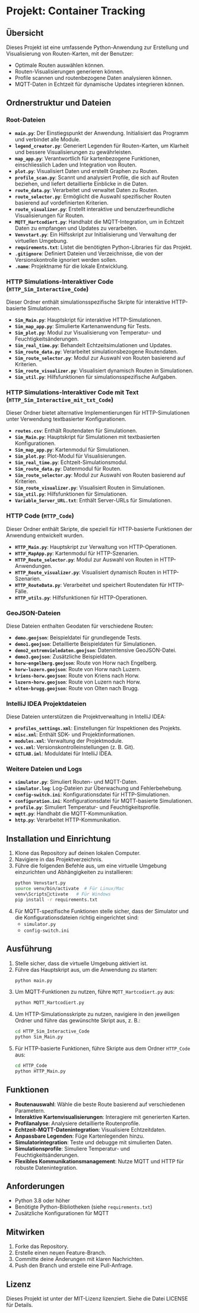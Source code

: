 
# Projekt: Container Tracking

## Übersicht
Dieses Projekt ist eine umfassende Python-Anwendung zur Erstellung und Visualisierung von Routen-Karten, mit der Benutzer:

- Optimale Routen auswählen können.
- Routen-Visualisierungen generieren können.
- Profile scannen und routenbezogene Daten analysieren können.
- MQTT-Daten in Echtzeit für dynamische Updates integrieren können.

## Ordnerstruktur und Dateien

### Root-Dateien
- **`main.py`**: Der Einstiegspunkt der Anwendung. Initialisiert das Programm und verbindet alle Module.
- **`legend_creator.py`**: Generiert Legenden für Routen-Karten, um Klarheit und bessere Visualisierungen zu gewährleisten.
- **`map_app.py`**: Verantwortlich für kartenbezogene Funktionen, einschliesslich Laden und Integration von Routen.
- **`plot.py`**: Visualisiert Daten und erstellt Graphen zu Routen.
- **`profile_scan.py`**: Scannt und analysiert Profile, die sich auf Routen beziehen, und liefert detaillierte Einblicke in die Daten.
- **`route_data.py`**: Verarbeitet und verwaltet Daten zu Routen.
- **`route_selector.py`**: Ermöglicht die Auswahl spezifischer Routen basierend auf vordefinierten Kriterien.
- **`route_visualizer.py`**: Erstellt interaktive und benutzerfreundliche Visualisierungen für Routen.
- **`MQTT_Hartcodiert.py`**: Handhabt die MQTT-Integration, um in Echtzeit Daten zu empfangen und Updates zu verarbeiten.
- **`Venvstart.py`**: Ein Hilfsskript zur Initialisierung und Verwaltung der virtuellen Umgebung.
- **`requirements.txt`**: Listet die benötigten Python-Libraries für das Projekt.
- **`.gitignore`**: Definiert Dateien und Verzeichnisse, die von der Versionskontrolle ignoriert werden sollen.
- **`.name`**: Projektname für die lokale Entwicklung.

### HTTP Simulations-Interaktiver Code (`HTTP_Sim_Interactive_Code`)
Dieser Ordner enthält simulationsspezifische Skripte für interaktive HTTP-basierte Simulationen.

- **`Sim_Main.py`**: Hauptskript für interaktive HTTP-Simulationen.
- **`Sim_map_app.py`**: Simulierte Kartenanwendung für Tests.
- **`Sim_plot.py`**: Modul zur Visualisierung von Temperatur- und Feuchtigkeitsänderungen.
- **`Sim_real_time.py`**: Behandelt Echtzeitsimulationen und Updates.
- **`Sim_route_data.py`**: Verarbeitet simulationsbezogene Routendaten.
- **`Sim_route_selector.py`**: Modul zur Auswahl von Routen basierend auf Kriterien.
- **`Sim_route_visualizer.py`**: Visualisiert dynamisch Routen in Simulationen.
- **`Sim_util.py`**: Hilfsfunktionen für simulationsspezifische Aufgaben.

### HTTP Simulations-Interaktiver Code mit Text (`HTTP_Sim_Interactive_mit_txt_Code`)
Dieser Ordner bietet alternative Implementierungen für HTTP-Simulationen unter Verwendung textbasierter Konfigurationen.

- **`routes.csv`**: Enthält Routendaten für Simulationen.
- **`Sim_Main.py`**: Hauptskript für Simulationen mit textbasierten Konfigurationen.
- **`Sim_map_app.py`**: Kartenmodul für Simulationen.
- **`Sim_plot.py`**: Plot-Modul für Visualisierungen.
- **`Sim_real_time.py`**: Echtzeit-Simulationsmodul.
- **`Sim_route_data.py`**: Datenmodul für Routen.
- **`Sim_route_selector.py`**: Modul zur Auswahl von Routen basierend auf Kriterien.
- **`Sim_route_visualizer.py`**: Visualisiert Routen in Simulationen.
- **`Sim_util.py`**: Hilfsfunktionen für Simulationen.
- **`Variable_Server_URL.txt`**: Enthält Server-URLs für Simulationen.

### HTTP Code (`HTTP_Code`)
Dieser Ordner enthält Skripte, die speziell für HTTP-basierte Funktionen der Anwendung entwickelt wurden.

- **`HTTP_Main.py`**: Hauptskript zur Verwaltung von HTTP-Operationen.
- **`HTTP_MapApp.py`**: Kartenmodul für HTTP-Szenarien.
- **`HTTP_Route_selector.py`**: Modul zur Auswahl von Routen in HTTP-Anwendungen.
- **`HTTP_Route_visualizer.py`**: Visualisiert dynamisch Routen in HTTP-Szenarien.
- **`HTTP_RouteData.py`**: Verarbeitet und speichert Routendaten für HTTP-Fälle.
- **`HTTP_utils.py`**: Hilfsfunktionen für HTTP-Operationen.

### GeoJSON-Dateien
Diese Dateien enthalten Geodaten für verschiedene Routen:

- **`demo.geojson`**: Beispieldatei für grundlegende Tests.
- **`demo1.geojson`**: Detaillierte Beispieldaten für Simulationen.
- **`demo2_extremvieledaten.geojson`**: Datenintensive GeoJSON-Datei.
- **`demo3.geojson`**: Zusätzliche Beispieldaten.
- **`horw-engelberg.geojson`**: Route von Horw nach Engelberg.
- **`horw-luzern.geojson`**: Route von Horw nach Luzern.
- **`kriens-horw.geojson`**: Route von Kriens nach Horw.
- **`luzern-horw.geojson`**: Route von Luzern nach Horw.
- **`olten-brugg.geojson`**: Route von Olten nach Brugg.

### IntelliJ IDEA Projektdateien
Diese Dateien unterstützen die Projektverwaltung in IntelliJ IDEA:

- **`profiles_settings.xml`**: Einstellungen für Inspektionen des Projekts.
- **`misc.xml`**: Enthält SDK- und Projektinformationen.
- **`modules.xml`**: Verwaltung der Projektmodule.
- **`vcs.xml`**: Versionskontrolleinstellungen (z. B. Git).
- **`GITLAB.iml`**: Moduldatei für IntelliJ IDEA.

### Weitere Dateien und Logs
- **`simulator.py`**: Simuliert Routen- und MQTT-Daten.
- **`simulator.log`**: Log-Dateien zur Überwachung und Fehlerbehebung.
- **`config-switch.ini`**: Konfigurationsdatei für HTTP-Simulationen.
- **`configuration.ini`**: Konfigurationsdatei für MQTT-basierte Simulationen.
- **`profile.py`**: Simuliert Temperatur- und Feuchtigkeitsprofile.
- **`mqtt.py`**: Handhabt die MQTT-Kommunikation.
- **`http.py`**: Verarbeitet HTTP-Kommunikation.

## Installation und Einrichtung
1. Klone das Repository auf deinen lokalen Computer.
2. Navigiere in das Projektverzeichnis.
3. Führe die folgenden Befehle aus, um eine virtuelle Umgebung einzurichten und Abhängigkeiten zu installieren:
   ```bash
   python Venvstart.py
   source venv/bin/activate  # Für Linux/Mac
   venv\Scriptsctivate   # Für Windows
   pip install -r requirements.txt
   ```
4. Für MQTT-spezifische Funktionen stelle sicher, dass der Simulator und die Konfigurationsdateien richtig eingerichtet sind:
   - `simulator.py`
   - `config-switch.ini`

## Ausführung
1. Stelle sicher, dass die virtuelle Umgebung aktiviert ist.
2. Führe das Hauptskript aus, um die Anwendung zu starten:
   ```bash
   python main.py
   ```
3. Um MQTT-Funktionen zu nutzen, führe `MQTT_Hartcodiert.py` aus:
   ```bash
   python MQTT_Hartcodiert.py
   ```
4. Um HTTP-Simulationsskripte zu nutzen, navigiere in den jeweiligen Ordner und führe das gewünschte Skript aus, z. B.:
   ```bash
   cd HTTP_Sim_Interactive_Code
   python Sim_Main.py
   ```
5. Für HTTP-basierte Funktionen, führe Skripte aus dem Ordner `HTTP_Code` aus:
   ```bash
   cd HTTP_Code
   python HTTP_Main.py
   ```

## Funktionen
- **Routenauswahl**: Wähle die beste Route basierend auf verschiedenen Parametern.
- **Interaktive Kartenvisualisierungen**: Interagiere mit generierten Karten.
- **Profilanalyse**: Analysiere detaillierte Routenprofile.
- **Echtzeit-MQTT-Datenintegration**: Visualisiere Echtzeitdaten.
- **Anpassbare Legenden**: Füge Kartenlegenden hinzu.
- **Simulatorintegration**: Teste und debugge mit simulierten Daten.
- **Simulationsprofile**: Simuliere Temperatur- und Feuchtigkeitsänderungen.
- **Flexibles Kommunikationsmanagement**: Nutze MQTT und HTTP für robuste Datenintegration.

## Anforderungen
- Python 3.8 oder höher
- Benötigte Python-Bibliotheken (siehe `requirements.txt`)
- Zusätzliche Konfigurationen für MQTT

## Mitwirken
1. Forke das Repository.
2. Erstelle einen neuen Feature-Branch.
3. Committe deine Änderungen mit klaren Nachrichten.
4. Push den Branch und erstelle eine Pull-Anfrage.

## Lizenz
Dieses Projekt ist unter der MIT-Lizenz lizenziert. Siehe die Datei LICENSE für Details.

